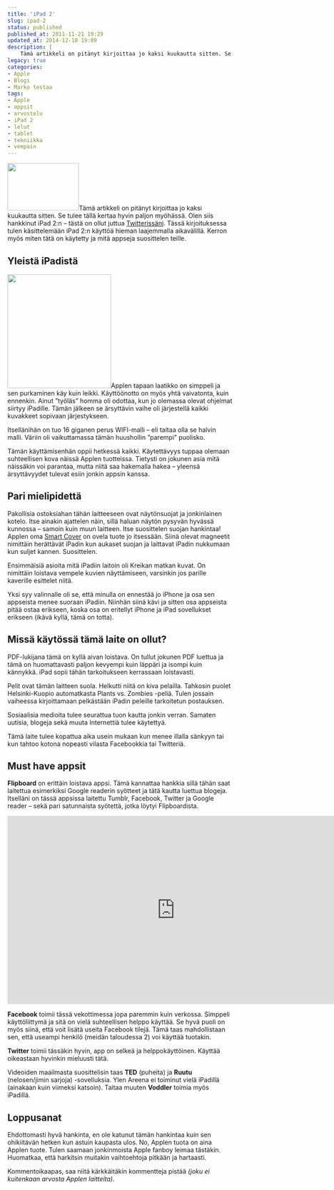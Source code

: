 ```yaml
---
title: 'iPad 2'
slug: ipad-2
status: published
published_at: 2011-11-21 19:29
updated_at: 2014-12-10 19:09
description: |
    Tämä artikkeli on pitänyt kirjoittaa jo kaksi kuukautta sitten. Se tulee tällä kertaa hyvin paljon myöhässä. Olen siis hankkinut iPad 2:n – tästä on ollut juttua Twitterissäni. Tässä kirjoituksessa tulen käsittelemään iPad 2:n käyttöä hieman laajemmalla aikavälillä. Kerron myös miten tätä on käytetty ja mitä appseja suosittelen teille.
legacy: true
categories:
- Apple
- Blogi
- Marko testaa
tags:
- Apple
- appsit
- arvostelu
- iPad 2
- lelut
- tablet
- tekniikka
- vempain
---
```


<p><a href="https://cdn.markokaartinen.net/uploads/2011/11/ipad2-207.jpg"><img loading="lazy" decoding="async" class="alignright size-medium wp-image-2397" title="iPad laatikossa" src="https://cdn.markokaartinen.net/uploads/2011/11/ipad2-207-554x369.jpg" alt="" width="160" height="106" /></a>Tämä artikkeli on pitänyt kirjoittaa jo kaksi kuukautta sitten. Se tulee tällä kertaa hyvin paljon myöhässä. Olen siis hankkinut iPad 2:n &#8211; tästä on ollut juttua <a href="http://twitter.com/MarkoK" target="_blank">Twitterissäni</a>. Tässä kirjoituksessa tulen käsittelemään iPad 2:n käyttöä hieman laajemmalla aikavälillä. Kerron myös miten tätä on käytetty ja mitä appseja suosittelen teille.<br />
<!--more--></p>
<h2>Yleistä iPadistä</h2>
<p><a href="https://cdn.markokaartinen.net/uploads/2011/11/ipad2-214.jpg"><img loading="lazy" decoding="async" class="alignright size-medium wp-image-2404" title="iPad 2 ja roippeet" src="https://cdn.markokaartinen.net/uploads/2011/11/ipad2-214-554x607.jpg" alt="" width="232" height="255" /></a>Applen tapaan laatikko on simppeli ja sen purkaminen käy kuin leikki. Käyttöönotto on myös yhtä vaivatonta, kuin ennenkin. Ainut &#8221;työläs&#8221; homma oli odottaa, kun jo olemassa olevat ohjelmat siirtyy iPadille. Tämän jälkeen se ärsyttävin vaihe oli järjestellä kaikki kuvakkeet sopivaan järjestykseen.</p>
<p>Itsellänihän on tuo 16 giganen perus WIFI-malli &#8211; eli taitaa olla se halvin malli. Väriin oli vaikuttamassa tämän huushollin &#8221;parempi&#8221; puolisko.</p>
<p>Tämän käyttämisenhän oppii hetkessä kaikki. Käytettävyys tuppaa olemaan suhteellisen kova näissä Applen tuotteissa. Tietysti on jokunen asia mitä näissäkin voi parantaa, mutta niitä saa hakemalla hakea &#8211; yleensä ärsyttävyydet tulevat esiin jonkin appsin kanssa.</p>
<h2>Pari mielipidettä</h2>
<p>Pakollisia ostoksiahan tähän laitteeseen ovat näytönsuojat ja jonkinlainen kotelo. Itse ainakin ajattelen näin, sillä haluan näytön pysyvän hyvässä kunnossa &#8211; samoin kuin muun laitteen. Itse suosittelen suojan hankintaa! Applen oma <a href="http://www.apple.com/fi/ipad/smart-cover/" target="_blank">Smart Cover</a> on ovela tuote jo itsessään. Siinä olevat magneetit nimittäin herättävät iPadin kun aukaset suojan ja laittavat iPadin nukkumaan kun suljet kannen. Suosittelen.</p>
<p>Ensimmäisiä asioita mitä iPadiin laitoin oli Kreikan matkan kuvat. On nimittäin loistava vempele kuvien näyttämiseen, varsinkin jos parille kaverille esittelet niitä.</p>
<p>Yksi syy valinnalle oli se, että minulla on ennestää jo iPhone ja osa sen appseista menee suoraan iPadiin. Niinhän siinä kävi ja sitten osa appseista pitää ostaa erikseen, koska osa on eritellyt iPhone ja iPad sovellukset erikseen (ikävä kyllä, tämä on totta).</p>
<h2>Missä käytössä tämä laite on ollut?</h2>
<p>PDF-lukijana tämä on kyllä aivan loistava. On tullut jokunen PDF luettua ja tämä on huomattavasti paljon kevyempi kuin läppäri ja isompi kuin kännykkä. iPad sopii tähän tarkoitukseen kerrassaan loistavasti.</p>
<p>Pelit ovat tämän laitteen suola. Helkutti niitä on kiva pelailla. Tahkosin puolet Helsinki-Kuopio automatkasta Plants vs. Zombies -peliä. Tulen jossain vaiheessa kirjoittamaan pelkästään iPadin peleille tarkoitetun postauksen.</p>
<p>Sosiaalisia medioita tulee seurattua tuon kautta jonkin verran. Samaten uutisia, blogeja sekä muuta Internettiä tulee käytettyä.</p>
<p>Tämä laite tulee kopattua aika usein mukaan kun menee illalla sänkyyn tai kun tahtoo kotona nopeasti vilasta Facebookkia tai Twitteriä.</p>
<h2>Must have appsit</h2>
<p><strong>Flipboard</strong> on erittäin loistava appsi. Tämä kannattaa hankkia sillä tähän saat laitettua esimerkiksi Google readerin syötteet ja tätä kautta luettua blogeja. Itselläni on tässä appsissa laitettu Tumblr, Facebook, Twitter ja Google reader &#8211; sekä pari satunnaista syötettä, jotka löytyi Flipboardista.</p>
<p><iframe loading="lazy" title="Meet Flipboard." width="750" height="422" src="https://www.youtube.com/embed/v2vpvEDS00o?feature=oembed" frameborder="0" allow="accelerometer; autoplay; clipboard-write; encrypted-media; gyroscope; picture-in-picture" allowfullscreen></iframe></p>
<p><strong>Facebook</strong> toimii tässä vekottimessa jopa paremmin kuin verkossa. Simppeli käyttöliittymä ja sitä on vielä suhteellisen helppo käyttää. Se hyvä puoli on myös siinä, että voit lisätä useita Facebook tilejä. Tämä taas mahdollistaan sen, että useampi henkilö (meidän taloudessa 2) voi käyttää tuotakin.</p>
<p><strong>Twitter</strong> toimii tässäkin hyvin, app on selkeä ja helppokäyttöinen. Käyttää oikeastaan hyvinkin mieluusti tätä.</p>
<p>Videoiden maailmasta suosittelisin taas <strong>TED</strong> (puheita) ja <strong>Ruutu</strong> (nelosen/jimin sarjoja) -sovelluksia. Ylen Areena ei toiminut vielä iPadillä (ainakaan kuin viimeksi katsoin). Taitaa muuten <strong>Voddler</strong> toimia myös iPadillä.</p>
<h2>Loppusanat</h2>
<p>Ehdottomasti hyvä hankinta, en ole katunut tämän hankintaa kuin sen ohikiitävän hetken kun astuin kaupasta ulos. No, Applen tuota on aina Applen tuote. Tulen saamaan jonkinmoista Apple fanboy leimaa tästäkin. Huomatkaa, että harkitsin muitakin vaihtoehtoja pitkään ja hartaasti.</p>
<p>Kommentoikaapas, saa niitä kärkkäitäkin kommentteja pistää <em>(joku ei kuitenkaan arvosta Applen laitteita).</em></p>